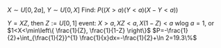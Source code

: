 $X\sim U[0, 2a]$, $Y \sim U[0, X]$
Find: $P((X>a)(Y<a)(X-Y<a))$

$Y=XZ$, then $Z:=U[0, 1]$
event: $X>a,XZ<a,X(1-Z)<a$
wlog $a=1$, or $1<X<\min\left\{  \frac{1}{Z}, \frac{1}{1-Z}  \right\}$
$P=-\frac{1}{2}+\int_{\frac{1}{2}}^{1} \frac{1}{x}dx=-\frac{1}{2}+\ln 2=19.3\%$
